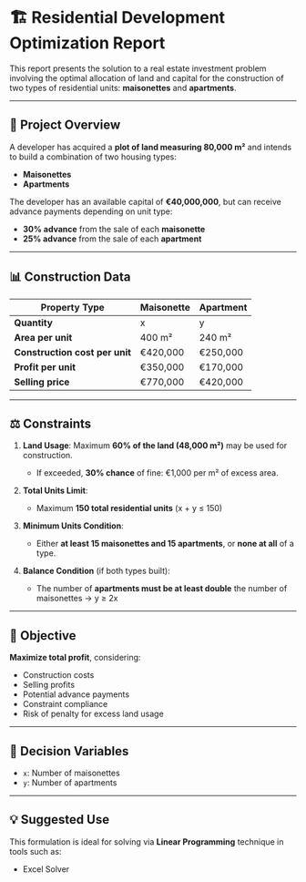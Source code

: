 # 🏗️ Residential Development Optimization Report

This report presents the solution to a real estate investment problem involving the optimal allocation of land and capital for the construction of two types of residential units: **maisonettes** and **apartments**.

---

## 📌 Project Overview

A developer has acquired a **plot of land measuring 80,000 m²** and intends to build a combination of two housing types:

- **Maisonettes**
- **Apartments**

The developer has an available capital of **€40,000,000**, but can receive advance payments depending on unit type:
- **30% advance** from the sale of each **maisonette**
- **25% advance** from the sale of each **apartment**

---

## 📊 Construction Data

| Property Type | Maisonette | Apartment |
|---------------|------------|-----------|
| **Quantity**  | x          | y         |
| **Area per unit** | 400 m² | 240 m² |
| **Construction cost per unit** | €420,000 | €250,000 |
| **Profit per unit** | €350,000 | €170,000 |
| **Selling price** | €770,000 | €420,000 |

---

## ⚖️ Constraints

1. **Land Usage**: Maximum **60% of the land (48,000 m²)** may be used for construction.  
   - If exceeded, **30% chance** of fine: €1,000 per m² of excess area.

2. **Total Units Limit**:  
   - Maximum **150 total residential units** (x + y ≤ 150)

3. **Minimum Units Condition**:  
   - Either **at least 15 maisonettes and 15 apartments**, or **none at all** of a type.

4. **Balance Condition** (if both types built):  
   - The number of **apartments must be at least double** the number of maisonettes → y ≥ 2x

---

## 🎯 Objective

**Maximize total profit**, considering:
- Construction costs
- Selling profits
- Potential advance payments
- Constraint compliance
- Risk of penalty for excess land usage

---

## 🧮 Decision Variables

- `x`: Number of maisonettes
- `y`: Number of apartments

---

## 💡 Suggested Use

This formulation is ideal for solving via **Linear Programming** technique in tools such as:
- Excel Solver

